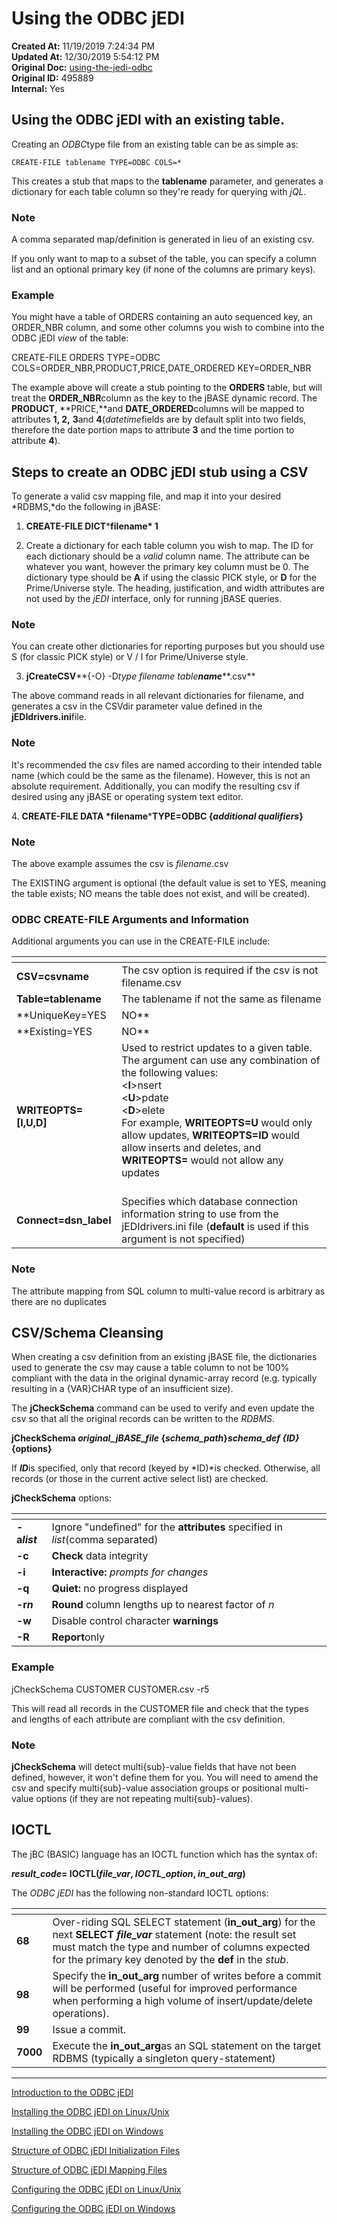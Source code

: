 # Using the ODBC jEDI 

**Created At:** 11/19/2019 7:24:34 PM  
**Updated At:** 12/30/2019 5:54:12 PM  
**Original Doc:** [using-the-jedi-odbc](https://docs.jbase.com/using-the-jedi-odbc)  
**Original ID:** 495889  
**Internal:** Yes  


## Using the ODBC jEDI with an existing table.

Creating an *ODBC*type file from an existing table can be as simple as:

```
CREATE-FILE tablename TYPE=ODBC COLS=*
```

This creates a stub that maps to the **tablename** parameter, and generates a dictionary for each table column so they're ready for querying with *jQL*.

### Note

A comma separated map/definition is generated in lieu of an existing csv.

If you only want to map to a subset of the table, you can specify a column list and an optional primary key (if none of the columns are primary keys).

### Example

You might have a table of ORDERS containing an auto sequenced key, an ORDER\_NBR column, and some other columns you wish to combine into the ODBC jEDI *view* of the table:

CREATE-FILE ORDERS TYPE=ODBC COLS=ORDER\_NBR,PRODUCT,PRICE,DATE\_ORDERED KEY=ORDER\_NBR

The example above will create a stub pointing to the **ORDERS** table, but will treat the **ORDER\_NBR**column as the key to the jBASE dynamic record. The **PRODUCT**, **PRICE,**and **DATE\_ORDERED**columns will be mapped to attributes **1, 2,** **3**and **4**(*datetime*fields are by default split into two fields, therefore the date portion maps to attribute **3** and the time portion to attribute **4**).

## Steps to create an ODBC jEDI stub using a CSV 

To generate a valid csv mapping file, and map it into your desired *RDBMS,*do the following in jBASE:

1. **CREATE-FILE DICT*****filename* 1**

2. Create a dictionary for each table column you wish to map. The ID for each dictionary should be a *valid* column name. The attribute can be whatever you want, however the primary key column must be 0. The dictionary type should be **A** if using the classic PICK style, or **D** for the Prime/Universe style. The heading, justification, and width attributes are not used by the *jEDI* interface, only for running jBASE queries.

### Note

You can create other dictionaries for reporting purposes but you should use S (for classic PICK style) or V / I for Prime/Universe style.

3. **jCreateCSV****{-O} -D*type* *filename* *table**name*****.csv**

The above command reads in all relevant dictionaries for filename, and generates a csv in the CSVdir parameter value defined in the **jEDIdrivers.ini**file.

### Note

It's recommended the csv files are named according to their intended table name (which could be the same as the filename). However, this is not an absolute requirement. Additionally, you can modify the resulting csv if desired using any jBASE or operating system text editor.

4. **CREATE-FILE DATA *filename*****TYPE=ODBC {*additional qualifiers*}**

### Note

The above example assumes the csv is *filename*.csv

The EXISTING argument is optional (the default value is set to YES, meaning the table exists; NO means the table does not exist, and will be created).

### ODBC CREATE-FILE Arguments and Information

Additional arguments you can use in the CREATE-FILE include:


| <!----> | <!----> |
| --- | --- |
| **CSV=csvname** | The csv option is required if the csv is not filename.csv |
| **Table=tablename** | The tablename if not the same as filename |
| **UniqueKey=YES|NO** | Defaults to YES. NO is used if the key column (i.e. attribute 0) is not a unique value per record/row |
| **Existing=YES|NO** | Specifies whether the table already exists, or should be created |
| **WRITEOPTS=[I,U,D]** | Used to restrict updates to a given table. The argument can use any combination of the following values:<br>&lt;**I**&gt;nsert<br>&lt;**U**&gt;pdate<br>&lt;**D**&gt;elete<br>For example, **WRITEOPTS=U** would only allow updates, **WRITEOPTS=ID** would allow inserts and deletes, and **WRITEOPTS=** would not allow any updates<br><br> |
| **Connect=dsn\_label** | Specifies which database connection information string to use from the jEDIdrivers.ini file (**default** is used if this argument is not specified) |

### Note

The attribute mapping from SQL column to multi-value record is arbitrary as there are no duplicates

## CSV/Schema Cleansing

When creating a csv definition from an existing jBASE file, the dictionaries used to generate the csv may cause a table column to not be 100% compliant with the data in the original dynamic-array record (e.g. typically resulting in a {VAR}CHAR type of an insufficient size).

The **jCheckSchema** command can be used to verify and even update the csv so that all the original records can be written to the *RDBMS*.

**jCheckSchema *original\_jBASE\_file* {*schema\_path*}*schema\_def* *{ID}* {options}**

If ***ID***is specified, only that record (keyed by *ID)*is checked. Otherwise, all records (or those in the current active select list) are checked.

**jCheckSchema** options:


| <!----> | <!----> |
| --- | --- |
| **-a*****list***<br> | Ignore "undefined" for the **attributes** specified in *list*(comma separated)<br> |
| **-c**<br> | **Check** data integrity<br> |
| **-i**<br> | **Interactive:** *prompts for changes*<br> |
| **-q**<br> | **Quiet:** no progress displayed<br> |
| **-r*****n***<br> | **Round** column lengths up to nearest factor of *n*<br> |
| **-w**<br> | Disable control character **warnings**<br> |
| **-R**<br> | **Report**only<br> |


### Example

jCheckSchema CUSTOMER CUSTOMER.csv -r5

This will read all records in the CUSTOMER file and check that the types and lengths of each attribute are compliant with the csv definition.

### Note

**jCheckSchema** will detect multi{sub}-value fields that have not been defined, however, it won't define them for you. You will need to amend the csv and specify multi{sub}-value association groups or positional multi-value options (if they are not repeating multi{sub}-values).

## IOCTL

The jBC (BASIC) language has an IOCTL function which has the syntax of:

***result\_code*= IOCTL(*file\_var*, *IOCTL\_option*, *in\_out\_arg*)**

The *ODBC jEDI* has the following non-standard IOCTL options:


| <!----> | <!----> |
| --- | --- |
| **68** | Over-riding SQL SELECT statement (**in\_out\_arg**) for the next **SELECT *file\_var*** statement (note: the result set must match the type and number of columns expected for the primary key denoted by the **def** in the *stub*.<br> |
| **98** | Specify the **in\_out\_arg** number of writes before a commit will be performed (useful for improved performance when performing a high volume of insert/update/delete operations).<br> |
| **99** | Issue a commit.<br> |
| **7000** | Execute the **in\_out\_arg**as an SQL statement on the target RDBMS (typically a singleton query-statement)<br> |


----------------------------------------------------------------------------------------------------------------------------

[Introduction to the ODBC jEDI](./../introduction-to-the-odbc-jedi)

[Installing the ODBC jEDI on Linux/Unix](./../installing-the-odbc-jedi-on-linux&unix)

[Installing the ODBC jEDI on Windows](./../installing-the-odbc-jedi-on-windows)

[Structure of ODBC jEDI Initialization Files](./../structure-of-odbc-jedi-initialization-files)

[Structure of ODBC jEDI Mapping Files](./../structure-of-odbc-jedi-mapping-files)

[Configuring the ODBC jEDI on Linux/Unix](./../configuring-the-odbc-jedi-on-linux&unix)

[Configuring the ODBC jEDI on Windows](./../configuring-the-odbc-jedi-on-windows)

